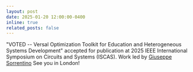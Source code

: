 ```yaml
---
layout: post
date: 2025-01-20 12:00:00-0400
inline: true
related_posts: false
---
```


"VOTED -- Versal Optimization Toolkit for Education and Heterogeneous Systems Development" accepted for publication at 2025 IEEE International Symposium on Circuits and Systems (ISCAS).
Work led by [Giuseppe Sorrentino](https://github.com/GiuseppeSorrentino99)
See you in London!
